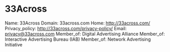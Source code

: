 
# 33Across

Name: 33Across
Domain: 33across.com
Home: http://33across.com/
Privacy_policy: http://33across.com/privacy-policy/
Email: privacy@33across.com
Member_of: Digital Advertising Alliance
Member_of: Interactive Advertising Bureau (IAB)
Member_of: Network Advertising Initiative
